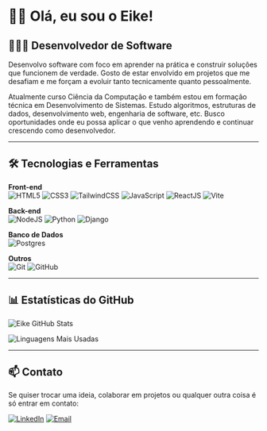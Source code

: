 # 👋🏽 Olá, eu sou o Eike!

## 👨🏽‍💻 Desenvolvedor de Software

Desenvolvo software com foco em aprender na prática e construir soluções que funcionem de verdade. Gosto de estar envolvido em projetos que me desafiam e me forçam a evoluir tanto tecnicamente quanto pessoalmente.

Atualmente curso Ciência da Computação e também estou em formação técnica em Desenvolvimento de Sistemas. Estudo algoritmos, estruturas de dados, desenvolvimento web, engenharia de software, etc. Busco oportunidades onde eu possa aplicar o que venho aprendendo e continuar crescendo como desenvolvedor.

---

## 🛠️ Tecnologias e Ferramentas

**Front-end**  
![HTML5](https://img.shields.io/badge/html5-%23E34F26.svg?style=for-the-badge&logo=html5&logoColor=white)
![CSS3](https://img.shields.io/badge/css3-%231572B6.svg?style=for-the-badge&logo=css3&logoColor=white)
![TailwindCSS](https://img.shields.io/badge/tailwindcss-%2338B2AC.svg?style=for-the-badge&logo=tailwind-css&logoColor=white)
![JavaScript](https://img.shields.io/badge/javascript-%23323330.svg?style=for-the-badge&logo=javascript&logoColor=%23F7DF1E)
![ReactJS](https://img.shields.io/badge/react-%2361DAFB.svg?style=for-the-badge&logo=react&logoColor=black)
![Vite](https://img.shields.io/badge/vite-%23646CFF.svg?style=for-the-badge&logo=vite&logoColor=white)

**Back-end**  
![NodeJS](https://img.shields.io/badge/node.js-%23339933.svg?style=for-the-badge&logo=node.js&logoColor=white)
![Python](https://img.shields.io/badge/python-3670A0?style=for-the-badge&logo=python&logoColor=ffdd54)
![Django](https://img.shields.io/badge/django-%23092E20.svg?style=for-the-badge&logo=django&logoColor=white)

**Banco de Dados**  
![Postgres](https://img.shields.io/badge/postgres-%23316192.svg?style=for-the-badge&logo=postgresql&logoColor=white)

**Outros**  
![Git](https://img.shields.io/badge/git-%23F05033.svg?style=for-the-badge&logo=git&logoColor=white)
![GitHub](https://img.shields.io/badge/github-%23121011.svg?style=for-the-badge&logo=github&logoColor=white)

---

## 📊 Estatísticas do GitHub

![Eike GitHub Stats](https://github-readme-stats.vercel.app/api?username=eikefrota&theme=dark&hide_border=false&include_all_commits=true&count_private=true)

![Linguagens Mais Usadas](https://github-readme-stats.vercel.app/api/top-langs/?username=eikefrota&theme=dark&hide_border=false&layout=compact)

---

## 📫 Contato

Se quiser trocar uma ideia, colaborar em projetos ou qualquer outra coisa é só entrar em contato:

[![LinkedIn](https://img.shields.io/badge/LinkedIn-%230077B5.svg?style=for-the-badge&logo=linkedin&logoColor=white)](https://www.linkedin.com/in/eikefrota)
[![Email](https://img.shields.io/badge/Email-%23D14836.svg?style=for-the-badge&logo=microsoft-outlook&logoColor=white)](mailto:eikefrotaa@hotmail.com)

